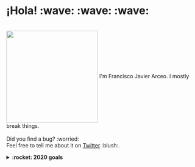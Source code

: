 <p>
  <samp>
    <h1>¡Hola! :wave: :wave: :wave:</h1>
    <br>
    <img src="https://media.giphy.com/media/Cmr1OMJ2FN0B2/giphy.gif" width="240px" align="center">
    I'm Francisco Javier Arceo. I mostly break things.
    <br><br>Did you find a bug? :worried: 
    <br>Feel free to tell me about it on <a href="https://twitter.com/franciscojarceo">Twitter</a> :blush:.
  </samp>
</p>

<details>
  <summary><b>:rocket: 2020 goals</b></summary>
  <ul>
    <li>Build more things</li>
    <li>Learn more things</li>
    <li>Break more things :)</li>
  </ul>
</details>
